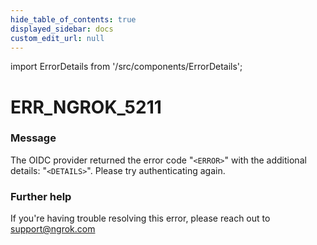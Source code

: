 ```yaml
---
hide_table_of_contents: true
displayed_sidebar: docs
custom_edit_url: null
---
```


import ErrorDetails from '/src/components/ErrorDetails';

# ERR_NGROK_5211

### Message
The OIDC provider returned the error code "`<ERROR>`" with the additional details: "`<DETAILS>`". Please try authenticating again.

### Further help
If you're having trouble resolving this error, please reach out to [support@ngrok.com](mailto:support@ngrok.com?subject=Help%20with%20ERR_NGROK_5211)

<ErrorDetails error='err_ngrok_5211' />
